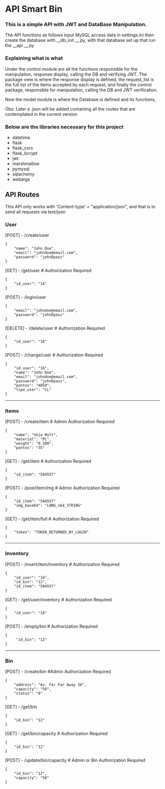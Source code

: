 # API Smart Bin
### This is a simple API with JWT and DataBase Manipulation. 

The API functions as follows input MySQL access data in settings.ini then create the database
with __db_init __.py, with that database set up that run the __api __.py

### Explaining what is what
Under the control module are all the functions responsible for the manipulation, response display, calling the DB and verifying JWT. 
The package view is where the response display is defined, the request_list is the full list of the items accepted by each request,
and finally the control package, responsible for manipulation, calling the DB and JWT verification.

Now the model module is where the Database is defined and its functions, 

Obs: Later a .json will be added containing all the routes that are contemplated in the current version

### Below are the libraries necessary for this project

 - datetime
 - flask
 - flask_cors
 - flask_bcrypt
 - jwt
 - marshmallow
 - pymysql
 - sqlachemy
 - webargs

## API Routes
This API only works with 'Content-type' = "application/json", and that is to send all requests via text/json
### User

[POST] - /create/user

    {
        "name": "John Doe",
        "email": "johndoe@email.com",
        "password": "johnDpass"
    }

[GET] - /get/user # Authorization Required

    {
        "id_user": "16"
    }

[POST] - /login/user 

    {
        "email": "johndoe@email.com",
        "password": "johnDpass"
    }

[DELETE] - /delete/user # Authorization Required

    {
        "id_user": "16"
    }

[POST] - /change/user  # Authorization Required

    {
        "id_user": "16",
        "name": "John Doe",
        "email": "johndoe@email.com",
        "password": "johnDpass",
        "pontos": "4059",
        "tipo_user": "CL"
    }

-------------------------------------------
### Items

[POST] - /create/item  # Admin Authorization Required

    {
        "name": "Veja Mult",
        "material": "PL",
        "weight": "0.100",
        "pontos": "35"
    }

[GET] - /get/item # Authorization Required

    {
        "id_item": "584557"
    }

[POST] - /post/item/img # Admin Authorization Required

    {
        "id_item": "584557"
        "img_base64": "LONG_x64_STRING"
    }

[GET] - /get/item/full # Authorization Required

    {
        "token": "TOKEN_RETURNED_BY_LOGIN"
    }

-------------------------------------------
### Inventory

[POST] - /insert/item/inventory # Authorization Required

    {
        "id_user": "16",
        "id_bin": "12",
        "id_item": "584557"
    }

[GET] - /get/user/inventory # Authorization Required
    
    {
        "id_user": "16"
    }

[POST] - /empty/bin # Authorization Required

    {
         "id_bin": "12"
    }

-------------------------------------------
### Bin 

[POST] - /create/bin #Admin Authorization Required

    {
        "address": "Av. Far Far Away 36",
        "capacity": "50",
        "status": "0"
    }

[GET] - /get/bin

    {
        "id_bin": "12"
    }

[GET] - /get/bin/capacity # Authorization Required

    {
        "id_bin": "12"
    }

[POST] - /update/bin/capacity  # Admin or Bin Authorization Required

    {
        "id_bin": "12",
        "capacity": "50"
    }
